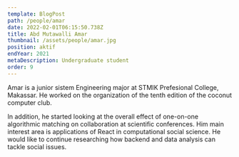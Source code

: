 ```yaml
---
template: BlogPost
path: /people/amar
date: 2022-02-01T06:15:50.738Z
title: Abd Mutawalli Amar
thumbnail: /assets/people/amar.jpg
position: aktif
endYear: 2021
metaDescription: Undergraduate student
order: 9
---
```


Amar is a junior sistem Engineering major at STMIK Prefesional College, Makassar. He worked on the organization of the tenth edition of the coconut computer club.

In addition, he started looking at the overall effect of one-on-one algorithmic matching on collaboration at scientific conferences.
Him main interest area is applications of React in computational social science. He would like to continue researching how backend and data analysis can tackle social issues.
